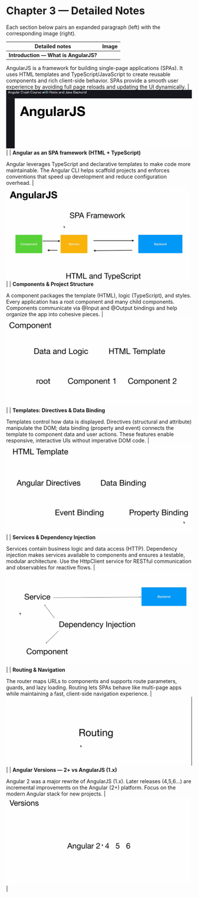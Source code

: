 # Chapter 3 — Detailed Notes

Each section below pairs an expanded paragraph (left) with the corresponding image (right).

| Detailed notes | Image |
|---|---:|
| **Introduction — What is AngularJS?**

AngularJS is a framework for building single-page applications (SPAs). It uses HTML templates and TypeScript/JavaScript to create reusable components and rich client-side behavior. SPAs provide a smooth user experience by avoiding full page reloads and updating the UI dynamically.
 | ![Intro image](image-6.png) |
| **Angular as an SPA framework (HTML + TypeScript)**

Angular leverages TypeScript and declarative templates to make code more maintainable. The Angular CLI helps scaffold projects and enforces conventions that speed up development and reduce configuration overhead.
 | ![SPA image](image.png) |
| **Components & Project Structure**

A component packages the template (HTML), logic (TypeScript), and styles. Every application has a root component and many child components. Components communicate via @Input and @Output bindings and help organize the app into cohesive pieces.
 | ![Components image](image-1.png) |
| **Templates: Directives & Data Binding**

Templates control how data is displayed. Directives (structural and attribute) manipulate the DOM; data binding (property and event) connects the template to component data and user actions. These features enable responsive, interactive UIs without imperative DOM code.
 | ![Templates image](image-2.png) |
| **Services & Dependency Injection**

Services contain business logic and data access (HTTP). Dependency injection makes services available to components and ensures a testable, modular architecture. Use the HttpClient service for RESTful communication and observables for reactive flows.
 | ![Services image](image-3.png) |
| **Routing & Navigation**

The router maps URLs to components and supports route parameters, guards, and lazy loading. Routing lets SPAs behave like multi-page apps while maintaining a fast, client-side navigation experience.
 | ![Routing image](image-4.png) |
| **Angular Versions — 2+ vs AngularJS (1.x)**

Angular 2 was a major rewrite of AngularJS (1.x). Later releases (4,5,6...) are incremental improvements on the Angular (2+) platform. Focus on the modern Angular stack for new projects.
 | ![Versions image](image-5.png) |
